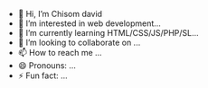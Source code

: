 - 👋 Hi, I’m Chisom david 
- 👀 I’m interested in web development...
- 🌱 I’m currently learning HTML/CSS/JS/PHP/SL...
- 💞️ I’m looking to collaborate on ...
- 📫 How to reach me ...
- 😄 Pronouns: ...
- ⚡ Fun fact: ...

<!---
alozie11/alozie11 is a ✨ special ✨ repository because its `README.md` (this file) appears on your GitHub profile.
You can click the Preview link to take a look at your changes.
--->
